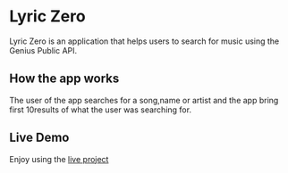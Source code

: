 # Lyric Zero

Lyric Zero is an application that helps users to search for music using the Genius Public API.

## How the app works
The user of the app searches for a song,name or artist and the app bring first 10results of what the user was searching for.

## Live Demo

Enjoy using the [live project](https://lyric0.herokuapp.com/)
